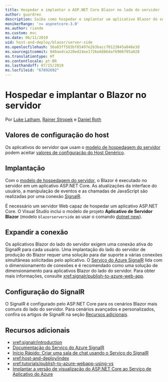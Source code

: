 ```yaml
---
title: Hospedar e implantar o ASP.NET Core Blazor no lado do servidor
author: guardrex
description: Saiba como hospedar e implantar um aplicativo Blazor do servidor usando o ASP.NET Core.
monikerRange: '>= aspnetcore-3.0'
ms.author: riande
ms.custom: mvc
ms.date: 06/11/2019
uid: host-and-deploy/blazor/server-side
ms.openlocfilehash: 56a03ff583bf85497e2b3bacc70123845a046e3d
ms.sourcegitcommit: 040aedca220ed24ee1726e6886daf6906f95a028
ms.translationtype: HT
ms.contentlocale: pt-BR
ms.lasthandoff: 07/15/2019
ms.locfileid: "67892692"
---
```

# <a name="host-and-deploy-blazor-server-side"></a>Hospedar e implantar o Blazor no servidor

Por [Luke Latham](https://github.com/guardrex), [Rainer Stropek](https://www.timecockpit.com) e [Daniel Roth](https://github.com/danroth27)

## <a name="host-configuration-values"></a>Valores de configuração do host

Os aplicativos do servidor que usam o [modelo de hospedagem do servidor](xref:blazor/hosting-models#server-side) podem aceitar [valores de configuração do Host Genérico](xref:fundamentals/host/generic-host#host-configuration).

## <a name="deployment"></a>Implantação

Com o [modelo de hospedagem do servidor](xref:blazor/hosting-models#server-side), o Blazor é executado no servidor em um aplicativo ASP.NET Core. As atualizações da interface do usuário, a manipulação de eventos e as chamadas de JavaScript são realizadas por uma conexão [SignalR](xref:signalr/introduction).

É necessário um servidor Web capaz de hospedar um aplicativo ASP.NET Core. O Visual Studio inclui o modelo de projeto **Aplicativo de Servidor Blazor** (modelo `blazorserverside` ao usar o comando [dotnet new](/dotnet/core/tools/dotnet-new)).

## <a name="connection-scale-out"></a>Expandir a conexão

Os aplicativos Blazor do lado do servidor exigem uma conexão ativa do SignalR para cada usuário. Uma implantação do lado do servidor de produção do Blazor requer uma solução para dar suporte a várias conexões simultâneas solicitadas pelo aplicativo. O [Serviço do Azure SignalR](/azure/azure-signalr/) lida com o dimensionamento de conexões e é recomendado como uma solução de dimensionamento para aplicativos Blazor do lado do servidor. Para obter mais informações, consulte <xref:signalr/publish-to-azure-web-app>.

## <a name="signalr-configuration"></a>Configuração do SignalR

O SignalR é configurado pelo ASP.NET Core para os cenários Blazor mais comuns do lado do servidor. Para cenários avançados e personalizados, confira os artigos de SignalR na seção [Recursos adicionais](#additional-resources).

## <a name="additional-resources"></a>Recursos adicionais

* <xref:signalr/introduction>
* [Documentação do Serviço do Azure SignalR](/azure/azure-signalr/)
* [Início Rápido: Criar uma sala de chat usando o Serviço do SignalR](/azure/azure-signalr/signalr-quickstart-dotnet-core)
* <xref:host-and-deploy/index>
* <xref:tutorials/publish-to-azure-webapp-using-vs>
* [Implantar a versão de visualização do ASP.NET Core ao Serviço de Aplicativo do Azure](xref:host-and-deploy/azure-apps/index#deploy-aspnet-core-preview-release-to-azure-app-service)
